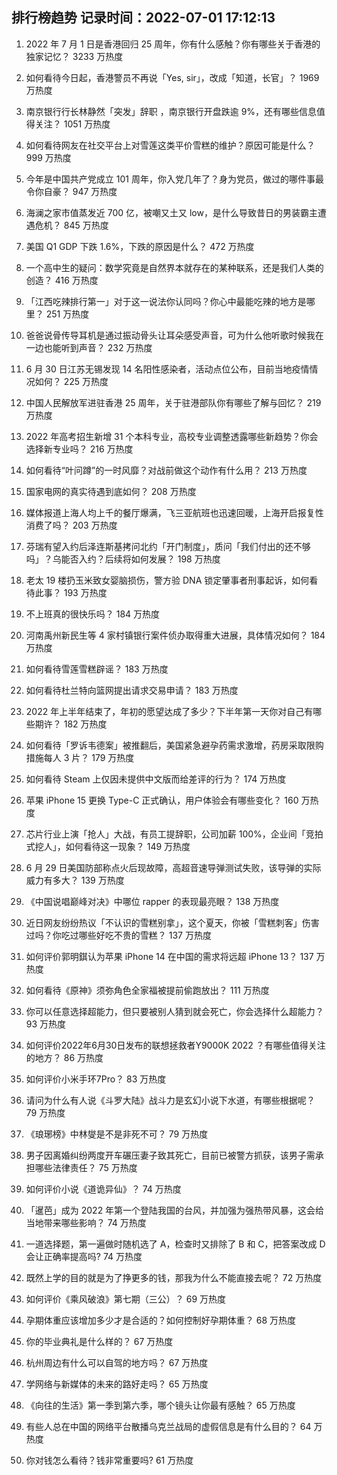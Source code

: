 
## 排行榜趋势 记录时间：2022-07-01 17:12:13
  
  1. 2022 年 7 月 1 日是香港回归 25 周年，你有什么感触？你有哪些关于香港的独家记忆？ 3233 万热度
    
  2. 如何看待今日起，香港警员不再说「Yes, sir」，改成「知道，长官」？ 1969 万热度
    
  3. 南京银行行长林静然「突发」辞职 ，南京银行开盘跌逾 9%，还有哪些信息值得关注？ 1051 万热度
    
  4. 如何看待网友在社交平台上对雪莲这类平价雪糕的维护？原因可能是什么？ 999 万热度
    
  5. 今年是中国共产党成立 101 周年，你入党几年了？身为党员，做过的哪件事最令你自豪？ 947 万热度
    
  6. 海澜之家市值蒸发近 700 亿，被嘲又土又 low，是什么导致昔日的男装霸主遭遇危机？ 845 万热度
    
  7. 美国 Q1 GDP 下跌 1.6%，下跌的原因是什么？ 472 万热度
    
  8. 一个高中生的疑问：数学究竟是自然界本就存在的某种联系，还是我们人类的创造？ 416 万热度
    
  9. 「江西吃辣排行第一」对于这一说法你认同吗？你心中最能吃辣的地方是哪里？ 251 万热度
    
  10. 爸爸说骨传导耳机是通过振动骨头让耳朵感受声音，可为什么他听歌时候我在一边也能听到声音？ 232 万热度
    
  11. 6 月 30 日江苏无锡发现 14 名阳性感染者，活动点位公布，目前当地疫情情况如何？ 225 万热度
    
  12. 中国人民解放军进驻香港 25 周年，关于驻港部队你有哪些了解与回忆？ 219 万热度
    
  13. 2022 年高考招生新增 31 个本科专业，高校专业调整透露哪些新趋势？你会选择新专业吗？ 216 万热度
    
  14. 如何看待“叶问蹲”的一时风靡？对战前做这个动作有什么用？ 213 万热度
    
  15. 国家电网的真实待遇到底如何？ 208 万热度
    
  16. 媒体报道上海人均上千的餐厅爆满，飞三亚航班也迅速回暖，上海开启报复性消费了吗？ 203 万热度
    
  17. 芬瑞有望入约后泽连斯基拷问北约「开门制度」，质问「我们付出的还不够吗」？乌能否入约？后续将如何发展？ 198 万热度
    
  18. 老太 19 楼扔玉米致女婴脑损伤，警方验 DNA 锁定肇事者刑事起诉，如何看待此事？ 193 万热度
    
  19. 不上班真的很快乐吗？ 184 万热度
    
  20. 河南禹州新民生等 4 家村镇银行案件侦办取得重大进展，具体情况如何？ 184 万热度
    
  21. 如何看待雪莲雪糕辟谣？ 183 万热度
    
  22. 如何看待杜兰特向篮网提出请求交易申请？ 183 万热度
    
  23. 2022 年上半年结束了，年初的愿望达成了多少？下半年第一天你对自己有哪些期许？ 182 万热度
    
  24. 如何看待「罗诉韦德案」被推翻后，美国紧急避孕药需求激增，药房采取限购措施每人 3 片？ 179 万热度
    
  25. 如何看待 Steam 上仅因未提供中文版而给差评的行为？ 174 万热度
    
  26. 苹果 iPhone 15 更换 Type-C 正式确认，用户体验会有哪些变化？ 160 万热度
    
  27. 芯片行业上演「抢人」大战，有员工提辞职，公司加薪 100%，企业间「竞拍式挖人」，如何看待这一现象？ 149 万热度
    
  28. 6 月 29 日美国防部称点火后现故障，高超音速导弹测试失败，该导弹的实际威力有多大？ 139 万热度
    
  29. 《中国说唱巅峰对决》中哪位 rapper 的表现最亮眼？ 138 万热度
    
  30. 近日网友纷纷热议「不认识的雪糕别拿」，这个夏天，你被「雪糕刺客」伤害过吗？你吃过哪些好吃不贵的雪糕？ 137 万热度
    
  31. 如何评价郭明錤认为苹果 iPhone 14 在中国的需求将远超 iPhone 13？ 137 万热度
    
  32. 如何看待《原神》须弥角色全家福被提前偷跑放出？ 111 万热度
    
  33. 你可以任意选择超能力，但只要被别人猜到就会死亡，你会选择什么超能力？ 93 万热度
    
  34. 如何评价2022年6月30日发布的联想拯救者Y9000K 2022 ？有哪些值得关注的地方？ 86 万热度
    
  35. 如何评价小米手环7Pro？ 83 万热度
    
  36. 请问为什么有人说《斗罗大陆》战斗力是玄幻小说下水道，有哪些根据呢？ 79 万热度
    
  37. 《琅琊榜》中林燮是不是非死不可？ 79 万热度
    
  38. 男子因离婚纠纷两度开车碾压妻子致其死亡，目前已被警方抓获，该男子需承担哪些法律责任？ 75 万热度
    
  39. 如何评价小说《道诡异仙》？ 74 万热度
    
  40. 「暹芭」成为 2022 年第一个登陆我国的台风，并加强为强热带风暴，这会给当地带来哪些影响？ 74 万热度
    
  41. 一道选择题，第一遍做时随机选了 A，检查时又排除了 B 和 C，把答案改成 D 会让正确率提高吗? 74 万热度
    
  42. 既然上学的目的就是为了挣更多的钱，那我为什么不能直接去呢？ 72 万热度
    
  43. 如何评价《乘风破浪》第七期（三公）？ 69 万热度
    
  44. 孕期体重应该增加多少才是合适的？如何控制好孕期体重？ 68 万热度
    
  45. 你的毕业典礼是什么样的？ 67 万热度
    
  46. 杭州周边有什么可以自驾的地方吗？ 67 万热度
    
  47. 学网络与新媒体的未来的路好走吗？ 65 万热度
    
  48. 《向往的生活》第一季到第六季，哪个镜头让你最有感触？ 65 万热度
    
  49. 有些人总在中国的网络平台散播乌克兰战局的虚假信息是有什么目的？ 64 万热度
    
  50. 你对钱怎么看待？钱非常重要吗? 61 万热度
    